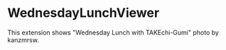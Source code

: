 WednesdayLunchViewer
====================
This extension shows "Wednesday Lunch with TAKEchi-Gumi" photo by kanzmrsw.
